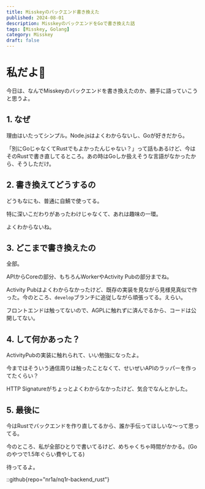 ```yaml
---
title: Misskeyのバックエンド書き換えた
published: 2024-08-01
description: MisskeyのバックエンドをGoで書き換えた話
tags: [Misskey, Golang]
category: Misskey
draft: false
---
```


# 私だよ👋

今日は、なんでMisskeyのバックエンドを書き換えたのか、勝手に語っていこうと思うよ。

## 1. なぜ
理由はいたってシンプル。Node.jsはよくわからないし、Goが好きだから。

「別にGoじゃなくてRustでもよかったんじゃない？」って話もあるけど、今はそのRustで書き直してるところ。あの時はGoしか扱えそうな言語がなかったから、そうしただけ。

## 2. 書き換えてどうするの
どうもなにも、普通に自鯖で使ってる。

特に深いこだわりがあったわけじゃなくて、あれは趣味の一環。

よくわからないね。

## 3. どこまで書き換えたの
全部。

APIからCoreの部分、もちろんWorkerやActivity Pubの部分までね。

Activity Pubはよくわからなかったけど、既存の実装を見ながら見様見真似で作った。今のところ、`develop`ブランチに追従しながら頑張ってる。えらい。

フロントエンドは触ってないので、AGPLに触れずに済んでるから、コードは公開してない。

## 4. して何かあった？
ActivityPubの実装に触れられて、いい勉強になったよ。

今まではそういう通信周りは触ったことなくて、せいぜいAPIのラッパーを作ってたくらい？

HTTP Signatureがちょっとよくわからなかったけど、気合でなんとかした。

## 5. 最後に
今はRustでバックエンドを作り直してるから、誰か手伝ってほしいな～って思ってる。

今のところ、私が全部ひとりで書いてるけど、めちゃくちゃ時間がかかる。(Goのやつで1.5年ぐらい費やしてる)

待ってるよ。

::github{repo="nr1a/nq1r-backend_rust"}
